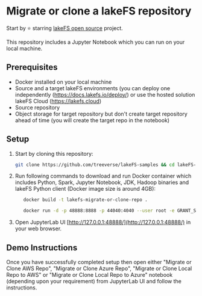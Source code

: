 # Migrate or clone a lakeFS repository

Start by ⭐️ starring [lakeFS open source](https://go.lakefs.io/oreilly-course) project.

This repository includes a Jupyter Notebook which you can run on your local machine.

## Prerequisites
* Docker installed on your local machine
* Source and a target lakeFS environments (you can deploy one independently (https://docs.lakefs.io/deploy/) or use the hosted solution lakeFS Cloud (https://lakefs.cloud)
* Source repository
* Object storage for target repository but don't create target repository ahead of time (you will create the target repo in the notebook)

## Setup

1. Start by cloning this repository:

   ```bash
   git clone https://github.com/treeverse/lakeFS-samples && cd lakeFS-samples/01_standalone_examples/migrate-or-clone-repo
   ```

2. Run following commands to download and run Docker container which includes Python, Spark, Jupyter Notebook, JDK, Hadoop binaries and lakeFS Python client (Docker image size is around 4GB):

   ```bash
      docker build -t lakefs-migrate-or-clone-repo .

      docker run -d -p 48888:8888 -p 44040:4040 --user root -e GRANT_SUDO=yes -v $PWD:/home/jovyan -v $PWD/jupyter_notebook_config.py:/home/jovyan/.jupyter/jupyter_notebook_config.py --name lakefs-migrate-or-clone-repo lakefs-migrate-or-clone-repo
   ```

3. Open JupyterLab UI [http://127.0.0.1:48888/](http://127.0.0.1:48888/) in your web browser.

## Demo Instructions

Once you have successfully completed setup then open either "Migrate or Clone AWS Repo", "Migrate or Clone Azure Repo", "Migrate or Clone Local Repo to AWS" or "Migrate or Clone Local Repo to Azure" notebook (depending upon your requirement) from JupyterLab UI and follow the instructions.
